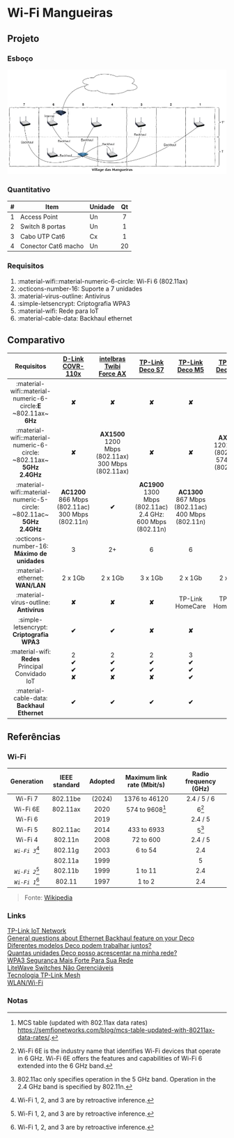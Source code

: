 # Wi-Fi Mangueiras

## Projeto

### Esboço

![Diagrama](assets/wi-fi-mangueiras.png)

### Quantitativo

|  #  | Item                | Unidade | Qt  |
| :-: | ------------------- | ------- | :-: |
|  1  | Access Point        | Un      |  7  |
|  2  | Switch 8 portas     | Un      |  1  |
|  3  | Cabo UTP Cat6       | Cx      |  1  |
|  4  | Conector Cat6 macho | Un      | 20  |

### Requisitos

1. :material-wifi::material-numeric-6-circle: Wi-Fi 6 (802.11ax)
2. :octicons-number-16: Suporte a 7 unidades
3. :material-virus-outline: Antivírus
4. :simple-letsencrypt: Criptografia WPA3
5. :material-wifi: Rede para IoT
6. :material-cable-data: Backhaul ethernet

## Comparativo

|                                     Requisitos                                     |                   [D-Link COVR-110x]                    |                [intelbras Twibi Force AX]                 |                         [TP-Link Deco S7]                         |                    [TP-Link Deco M5]                    |                    [TP-Link Deco X20]                     |                        [TP-Link Deco X50]                        |
| :-----------------------------------------------------------------------------: | :-----------------------------------------------------: | :-------------------------------------------------------: | :---------------------------------------------------------------: | :-----------------------------------------------------: | :-------------------------------------------------------: | :--------------------------------------------------------------: |
|      :material-wifi::material-numeric-6-circle:**E** ~802.11ax~<br>**6Hz**      |                         **✘**                          |                          **✘**                           |                              **✘**                               |                         **✘**                          |                          **✘**                           |                              **✘**                              |
| :material-wifi::material-numeric-6-circle: ~802.11ax~<br>**5GHz**<br>**2.4GHz** |                         **✘**                          | **AX1500**<br>1200 Mbps (802.11ax)<br>300 Mbps (802.11ax) |                              **✘**                               |                         **✘**                          | **AX1800**<br>1201 Mbps (802.11ax)<br>574 Mbps (802.11ax) | **AX3000**<br>2402 Mbps (802.11ax, HE160)<br>574 Mbps (802.11ax) |
| :material-wifi::material-numeric-5-circle: ~802.11ac~<br>**5GHz**<br>**2.4GHz** | **AC1200**<br>866 Mbps (802.11ac)<br>300 Mbps (802.11n) |                          **✔**                           | **AC1900**<br>1300 Mbps (802.11ac)<br>2.4 GHz: 600 Mbps (802.11n) | **AC1300**<br>867 Mbps (802.11ac)<br>400 Mbps (802.11n) |                          **✔**                           |                              **✔**                              |
|                     :octicons-number-16: **Máximo de unidades**                      |                            3                            |                            2+                             |                                 6                                 |                            6                            |                            6+                             |                                6+                                |
|                         :material-ethernet: **WAN/LAN**                         |                         2 x 1Gb                         |                          2 x 1Gb                          |                              3 x 1Gb                              |                         2 x 1Gb                         |                          2 x 1Gb                          |                             3 x 1Gb                              |
|                     :material-virus-outline: **Antivírus**                      |                         **✘**                          |                          **✘**                           |                              **✘**                               |                    TP-Link HomeCare                     |                    TP-Link HomeShield                     |                        TP-Link HomeShield                        |
|                   :simple-letsencrypt: **Criptografia WPA3**                    |                         **✔**                          |                          **✔**                           |                              **✘**                               |                         **✘**                          |                          **✔**                           |                              **✔**                              |
|              :material-wifi: **Redes**<br>Principal<br>Convidado<br>IoT               |             2<br>**✔**<br>**✔**<br>**✘**             |              2<br>**✔**<br>**✔**<br>**✘**              |                  2<br>**✔**<br>**✔**<br>**✘**                  |             3<br>**✔**<br>**✔**<br>**✔**             |              3<br>**✔**<br>**✔**<br>**✔**              |                 3<br>**✔**<br>**✔**<br>**✔**                  |
|                   :material-cable-data: **Backhaul Ethernet**                   |                         **✔**                          |                          **✔**                           |                              **✔**                               |                         **✔**                          |                          **✔**                           |                              **✔**                              |

## Referências

### Wi-Fi

|     Generation     | IEEE standard | Adopted | Maximum link rate (Mbit/s) | Radio frequency (GHz) |
| :----------------: | :-----------: | :-----: | :------------------------: | :-------------------: |
|      Wi-Fi 7       |   802.11be    | (2024)  |       1376 to 46120        |      2.4 / 5 / 6      |
|      Wi-Fi 6E      |   802.11ax    |  2020   |      574 to 9608[^1]       |         6[^2]         |
|      Wi-Fi 6       |               |  2019   |                            |        2.4 / 5        |
|      Wi-Fi 5       |   802.11ac    |  2014   |        433 to 6933         |         5[^3]         |
|      Wi-Fi 4       |    802.11n    |  2008   |         72 to 600          |        2.4 / 5        |
|  _`Wi-Fi 3`_[^4]   |    802.11g    |  2003   |          6 to 54           |          2.4          |
|                    |    802.11a    |  1999   |                            |           5           |
|  _`Wi-Fi 2`_[^4]   |    802.11b    |  1999   |          1 to 11           |          2.4          |
|  _`Wi-Fi 1`_[^4]   |    802.11     |  1997   |           1 to 2           |          2.4          |

> Fonte: [Wikipedia]

### Links

[TP-Link IoT Network](https://community.tp-link.com/en/home/stories/detail/501928)  
[General questions about Ethernet Backhaul feature on your Deco](https://www.tp-link.com/us/support/faq/1794/)  
[Diferentes modelos Deco podem trabalhar juntos?](https://www.tp-link.com/br/support/faq/2248/)  
[Quantas unidades Deco posso acrescentar na minha rede?](https://www.tp-link.com/br/support/faq/1588/)  
[WPA3 Segurança Mais Forte Para Sua Rede](https://www.tp-link.com/br/wpa3/)  
[LiteWave Switches Não Gerenciáveis](https://www.tp-link.com/br/landing-page/litewave-switch/)  
[Tecnologia TP-Link Mesh](https://www.tp-link.com/br/mesh/)  
[WLAN/Wi-Fi](https://www.teleco.com.br/wifi.asp)  

### Notas

[^1]: MCS table (updated with 802.11ax data rates) <https://semfionetworks.com/blog/mcs-table-updated-with-80211ax-data-rates/>.
[^2]: Wi-Fi 6E is the industry name that identifies Wi-Fi devices that operate in 6 GHz. Wi-Fi 6E offers the features and capabilities of Wi-Fi 6 extended into the 6 GHz band.
[^3]: 802.11ac only specifies operation in the 5 GHz band. Operation in the 2.4 GHz band is specified by 802.11n.
[^4]: Wi-Fi 1, 2, and 3 are by retroactive inference.

[D-Link COVR-110x]: https://www.dlink.com.br/produto/covr-1100-ac1200-sistema-wi-fi-mesh-dual-band/
[intelbras Twibi Force AX]: https://www.intelbras.com/pt-br/roteador-mesh-ax-1500-twibi-force-ax
[Switch Gigabit de Mesa com 8 portas (TP-Link LS108G)]: https://www.amazon.com.br/Switch-Gigabit-Mesa-Portas-Ls108G/dp/B07RQT8VX1?th=1
[TP-Link Deco M5]: https://www.tp-link.com/br/home-networking/deco/deco-m5/  
[TP-Link Deco S7]: https://www.tp-link.com/br/home-networking/deco/deco-s7/  
[TP-Link Deco X20]: https://www.tp-link.com/br/home-networking/deco/deco-x20/  
[TP-Link Deco X50]: https://www.tp-link.com/br/home-networking/deco/deco-x50/  
[Wikipedia]: https://en.wikipedia.org/wiki/Template:Wi-Fi_generations "Wi-Fi generations"
